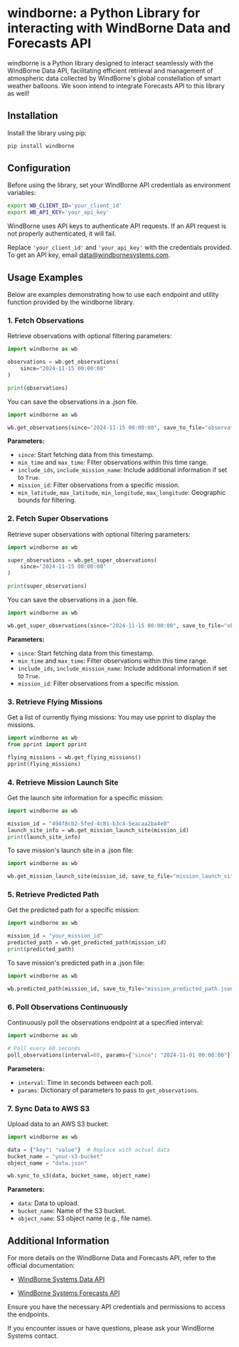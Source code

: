 # windborne: a Python Library for interacting with WindBorne Data and Forecasts API

windborne is a Python library designed to interact seamlessly with the WindBorne Data API, facilitating efficient retrieval and management of atmospheric data collected by WindBorne's global constellation of smart weather balloons. We soon intend to integrate Forecasts API to this library as well!

## Installation

Install the library using pip:

```bash
pip install windborne
```

## Configuration

Before using the library, set your WindBorne API credentials as environment variables:

```bash
export WB_CLIENT_ID='your_client_id'
export WB_API_KEY='your_api_key'
```
WindBorne uses API keys to authenticate API requests. If an API request is not properly authenticated, it will fail.

Replace `'your_client_id'` and `'your_api_key'` with the credentials provided. To get an API key, email data@windbornesystems.com.

## Usage Examples

Below are examples demonstrating how to use each endpoint and utility function provided by the windborne library.

### 1. Fetch Observations

Retrieve observations with optional filtering parameters:

```python
import windborne as wb

observations = wb.get_observations(
    since="2024-11-15 00:00:00"
)

print(observations)
```

You can save the observations in a .json file.

```python
import windborne as wb

wb.get_observations(since="2024-11-15 00:00:00", save_to_file="observations.json")
```


**Parameters:**

- `since`: Start fetching data from this timestamp.
- `min_time` and `max_time`: Filter observations within this time range.
- `include_ids`, `include_mission_name`: Include additional information if set to `True`.
- `mission_id`: Filter observations from a specific mission.
- `min_latitude`, `max_latitude`, `min_longitude`, `max_longitude`: Geographic bounds for filtering.

### 2. Fetch Super Observations

Retrieve super observations with optional filtering parameters:

```python
import windborne as wb

super_observations = wb.get_super_observations(
    since="2024-11-15 00:00:00"
)

print(super_observations)
```

You can save the observations in a .json file.

```python
import windborne as wb

wb.get_super_observations(since="2024-11-15 00:00:00", save_to_file="observations.json")

```

**Parameters:**

- `since`: Start fetching data from this timestamp.
- `min_time` and `max_time`: Filter observations within this time range.
- `include_ids`, `include_mission_name`: Include additional information if set to `True`.
- `mission_id`: Filter observations from a specific mission.

### 3. Retrieve Flying Missions

Get a list of currently flying missions:
You may use pprint to display the missions.

```python
import windborne as wb
from pprint import pprint

flying_missions = wb.get_flying_missions()
pprint(flying_missions)
```

### 4. Retrieve Mission Launch Site

Get the launch site information for a specific mission:

```python
import windborne as wb

mission_id = "494f8cb2-5fed-4c81-b3c4-5eacaa2ba4e0"
launch_site_info = wb.get_mission_launch_site(mission_id)
print(launch_site_info)
```

To save mission's launch site in a .json file:

```python
import windborne as wb

wb.get_mission_launch_site(mission_id, save_to_file="mission_launch_site.json")
```
### 5. Retrieve Predicted Path

Get the predicted path for a specific mission:

```python
import windborne as wb

mission_id = "your_mission_id"
predicted_path = wb.get_predicted_path(mission_id)
print(predicted_path)
```

To save mission's predicted path in a .json file:

```python
import windborne as wb

wb.predicted_path(mission_id, save_to_file="mission_predicted_path.json")
```

### 6. Poll Observations Continuously

Continuously poll the observations endpoint at a specified interval:

```python
import windborne as wb

# Poll every 60 seconds
poll_observations(interval=60, params={"since": "2024-11-01 00:00:00"})
```

**Parameters:**

- `interval`: Time in seconds between each poll.
- `params`: Dictionary of parameters to pass to `get_observations`.

### 7. Sync Data to AWS S3

Upload data to an AWS S3 bucket:

```python
import windborne as wb

data = {"key": "value"}  # Replace with actual data
bucket_name = "your-s3-bucket"
object_name = "data.json"

wb.sync_to_s3(data, bucket_name, object_name)
```

**Parameters:**

- `data`: Data to upload.
- `bucket_name`: Name of the S3 bucket.
- `object_name`: S3 object name (e.g., file name).

## Additional Information

For more details on the WindBorne Data and Forecasts API, refer to the official documentation:

- [WindBorne Systems Data API](https://windbornesystems.com/docs/api/data)

- [WindBorne Systems Forecasts API](https://windbornesystems.com/docs/api/forecasts)

Ensure you have the necessary API credentials and permissions to access the endpoints.

If you encounter issues or have questions, please ask your WindBorne Systems contact.
